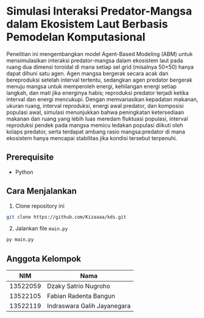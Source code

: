 # Simulasi Interaksi Predator-Mangsa dalam Ekosistem Laut Berbasis Pemodelan Komputasional

Penelitian ini mengembangkan model Agent-Based Modeling (ABM) untuk mensimulasikan interaksi predator-mangsa dalam ekosistem laut pada ruang dua dimensi toroidal di mana setiap sel grid (misalnya 50×50) hanya dapat dihuni satu agen. Agen mangsa bergerak secara acak dan bereproduksi setelah interval tertentu, sedangkan agen predator bergerak menuju mangsa untuk memperoleh energi, kehilangan energi setiap langkah, dan mati jika energinya habis; reproduksi predator terjadi ketika interval dan energi mencukupi. Dengan memvariasikan kepadatan makanan, ukuran ruang, interval reproduksi, energi awal predator, dan komposisi populasi awal, simulasi menunjukkan bahwa peningkatan ketersediaan makanan dan ruang yang lebih luas meredam fluktuasi populasi, interval reproduksi pendek pada mangsa memicu ledakan populasi diikuti oleh kolaps predator, serta terdapat ambang rasio mangsa:predator di mana ekosistem hanya mencapai stabilitas jika kondisi tersebut terpenuhi. 

## Prerequisite

- Python

## Cara Menjalankan

1. Clone repository ini

```sh
git clone https://github.com/Kizaaaa/kds.git
```

2. Jalankan file `main.py`

```sh
py main.py
```

## Anggota Kelompok

| NIM | Nama |
|-|-|
| 13522059 | Dzaky Satrio Nugroho |
| 13522105 | Fabian Radenta Bangun |
| 13522119 | Indraswara Galih Jayanegara |
